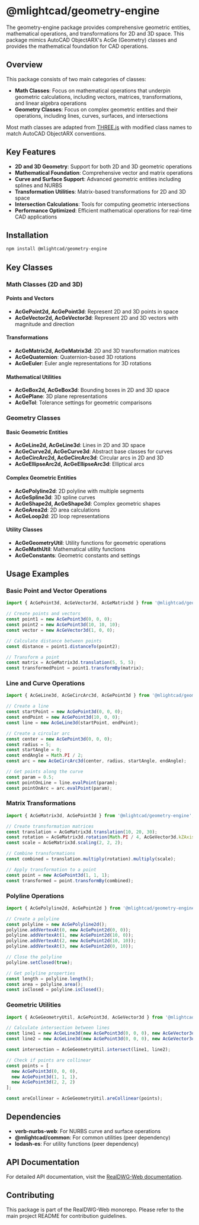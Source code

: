 # @mlightcad/geometry-engine

The geometry-engine package provides comprehensive geometric entities, mathematical operations, and transformations for 2D and 3D space. This package mimics AutoCAD ObjectARX's AcGe (Geometry) classes and provides the mathematical foundation for CAD operations.

## Overview

This package consists of two main categories of classes:

- **Math Classes**: Focus on mathematical operations that underpin geometric calculations, including vectors, matrices, transformations, and linear algebra operations
- **Geometry Classes**: Focus on complex geometric entities and their operations, including lines, curves, surfaces, and intersections

Most math classes are adapted from [THREE.js](https://threejs.org/docs/index.html) with modified class names to match AutoCAD ObjectARX conventions.

## Key Features

- **2D and 3D Geometry**: Support for both 2D and 3D geometric operations
- **Mathematical Foundation**: Comprehensive vector and matrix operations
- **Curve and Surface Support**: Advanced geometric entities including splines and NURBS
- **Transformation Utilities**: Matrix-based transformations for 2D and 3D space
- **Intersection Calculations**: Tools for computing geometric intersections
- **Performance Optimized**: Efficient mathematical operations for real-time CAD applications

## Installation

```bash
npm install @mlightcad/geometry-engine
```

## Key Classes

### Math Classes (2D and 3D)

#### Points and Vectors
- **AcGePoint2d, AcGePoint3d**: Represent 2D and 3D points in space
- **AcGeVector2d, AcGeVector3d**: Represent 2D and 3D vectors with magnitude and direction

#### Transformations
- **AcGeMatrix2d, AcGeMatrix3d**: 2D and 3D transformation matrices
- **AcGeQuaternion**: Quaternion-based 3D rotations
- **AcGeEuler**: Euler angle representations for 3D rotations

#### Mathematical Utilities
- **AcGeBox2d, AcGeBox3d**: Bounding boxes in 2D and 3D space
- **AcGePlane**: 3D plane representations
- **AcGeTol**: Tolerance settings for geometric comparisons

### Geometry Classes

#### Basic Geometric Entities
- **AcGeLine2d, AcGeLine3d**: Lines in 2D and 3D space
- **AcGeCurve2d, AcGeCurve3d**: Abstract base classes for curves
- **AcGeCircArc2d, AcGeCircArc3d**: Circular arcs in 2D and 3D
- **AcGeEllipseArc2d, AcGeEllipseArc3d**: Elliptical arcs

#### Complex Geometric Entities
- **AcGePolyline2d**: 2D polyline with multiple segments
- **AcGeSpline3d**: 3D spline curves
- **AcGeShape2d, AcGeShape3d**: Complex geometric shapes
- **AcGeArea2d**: 2D area calculations
- **AcGeLoop2d**: 2D loop representations

#### Utility Classes
- **AcGeGeometryUtil**: Utility functions for geometric operations
- **AcGeMathUtil**: Mathematical utility functions
- **AcGeConstants**: Geometric constants and settings

## Usage Examples

### Basic Point and Vector Operations
```typescript
import { AcGePoint3d, AcGeVector3d, AcGeMatrix3d } from '@mlightcad/geometry-engine';

// Create points and vectors
const point1 = new AcGePoint3d(0, 0, 0);
const point2 = new AcGePoint3d(10, 10, 10);
const vector = new AcGeVector3d(1, 0, 0);

// Calculate distance between points
const distance = point1.distanceTo(point2);

// Transform a point
const matrix = AcGeMatrix3d.translation(5, 5, 5);
const transformedPoint = point1.transformBy(matrix);
```

### Line and Curve Operations
```typescript
import { AcGeLine3d, AcGeCircArc3d, AcGePoint3d } from '@mlightcad/geometry-engine';

// Create a line
const startPoint = new AcGePoint3d(0, 0, 0);
const endPoint = new AcGePoint3d(10, 0, 0);
const line = new AcGeLine3d(startPoint, endPoint);

// Create a circular arc
const center = new AcGePoint3d(0, 0, 0);
const radius = 5;
const startAngle = 0;
const endAngle = Math.PI / 2;
const arc = new AcGeCircArc3d(center, radius, startAngle, endAngle);

// Get points along the curve
const param = 0.5;
const pointOnLine = line.evalPoint(param);
const pointOnArc = arc.evalPoint(param);
```

### Matrix Transformations
```typescript
import { AcGeMatrix3d, AcGePoint3d } from '@mlightcad/geometry-engine';

// Create transformation matrices
const translation = AcGeMatrix3d.translation(10, 20, 30);
const rotation = AcGeMatrix3d.rotation(Math.PI / 4, AcGeVector3d.kZAxis);
const scale = AcGeMatrix3d.scaling(2, 2, 2);

// Combine transformations
const combined = translation.multiply(rotation).multiply(scale);

// Apply transformation to a point
const point = new AcGePoint3d(1, 1, 1);
const transformed = point.transformBy(combined);
```

### Polyline Operations
```typescript
import { AcGePolyline2d, AcGePoint2d } from '@mlightcad/geometry-engine';

// Create a polyline
const polyline = new AcGePolyline2d();
polyline.addVertexAt(0, new AcGePoint2d(0, 0));
polyline.addVertexAt(1, new AcGePoint2d(10, 0));
polyline.addVertexAt(2, new AcGePoint2d(10, 10));
polyline.addVertexAt(3, new AcGePoint2d(0, 10));

// Close the polyline
polyline.setClosed(true);

// Get polyline properties
const length = polyline.length();
const area = polyline.area();
const isClosed = polyline.isClosed();
```

### Geometric Utilities
```typescript
import { AcGeGeometryUtil, AcGePoint3d, AcGeVector3d } from '@mlightcad/geometry-engine';

// Calculate intersection between lines
const line1 = new AcGeLine3d(new AcGePoint3d(0, 0, 0), new AcGeVector3d(1, 0, 0));
const line2 = new AcGeLine3d(new AcGePoint3d(0, 0, 0), new AcGeVector3d(0, 1, 0));

const intersection = AcGeGeometryUtil.intersect(line1, line2);

// Check if points are collinear
const points = [
  new AcGePoint3d(0, 0, 0),
  new AcGePoint3d(1, 1, 1),
  new AcGePoint3d(2, 2, 2)
];

const areCollinear = AcGeGeometryUtil.areCollinear(points);
```

## Dependencies

- **verb-nurbs-web**: For NURBS curve and surface operations
- **@mlightcad/common**: For common utilities (peer dependency)
- **lodash-es**: For utility functions (peer dependency)

## API Documentation

For detailed API documentation, visit the [RealDWG-Web documentation](https://mlight-lee.github.io/realdwg-web/).

## Contributing

This package is part of the RealDWG-Web monorepo. Please refer to the main project README for contribution guidelines.